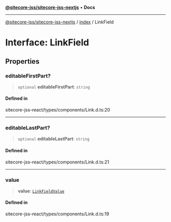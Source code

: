 [**@sitecore-jss/sitecore-jss-nextjs**](../../README.md) • **Docs**

***

[@sitecore-jss/sitecore-jss-nextjs](../../README.md) / [index](../README.md) / LinkField

# Interface: LinkField

## Properties

### editableFirstPart?

> `optional` **editableFirstPart**: `string`

#### Defined in

sitecore-jss-react/types/components/Link.d.ts:20

***

### editableLastPart?

> `optional` **editableLastPart**: `string`

#### Defined in

sitecore-jss-react/types/components/Link.d.ts:21

***

### value

> **value**: [`LinkFieldValue`](LinkFieldValue.md)

#### Defined in

sitecore-jss-react/types/components/Link.d.ts:19
